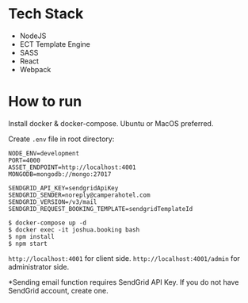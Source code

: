 # Tech Stack
- NodeJS
- ECT Template Engine
- SASS
- React
- Webpack

# How to run
Install docker & docker-compose. Ubuntu or MacOS preferred.

Create `.env` file in root directory:
```
NODE_ENV=development
PORT=4000
ASSET_ENDPOINT=http://localhost:4001
MONGODB=mongodb://mongo:27017

SENDGRID_API_KEY=sendgridApiKey
SENDGRID_SENDER=noreply@camperahotel.com
SENDGRID_VERSION=/v3/mail
SENDGRID_REQUEST_BOOKING_TEMPLATE=sendgridTemplateId
```

```
$ docker-compose up -d
$ docker exec -it joshua.booking bash
$ npm install
$ npm start
```

`http://localhost:4001` for client side.
`http://localhost:4001/admin` for administrator side.

*Sending email function requires SendGrid API Key. If you do not have SendGrid account, create one.
